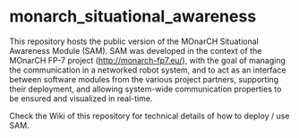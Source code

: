 # monarch_situational_awareness

This repository hosts the public version of the MOnarCH Situational Awareness Module (SAM).
SAM was developed in the context of the MOnarCH FP-7 project (http://monarch-fp7.eu/), with the goal
of managing the communication in a networked robot system, and to act as an interface between software modules
from the various project partners, supporting their deployment, and allowing system-wide communication properties to be 
ensured and visualized in real-time.

Check the Wiki of this repository for technical details of how to deploy / use SAM. 

